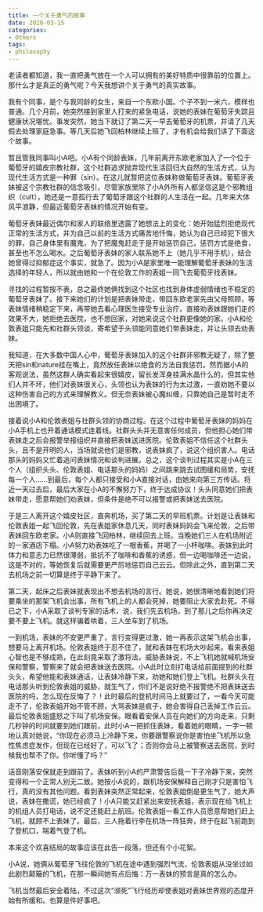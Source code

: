 ```yaml
---
title: 一个关于勇气的故事
date: 2020-03-15
categories: 
- Others
tags: 
- philosophy
---
```


老读者都知道，我一直把勇气放在一个人可以拥有的美好特质中很靠前的位置上。那什么才是真正的勇气呢？今天我想讲个关于勇气的真实故事。



我有个同事，是个与我同龄的女生，来自一个东欧小国。个子不到一米六，模样也普通。几个月前，她突然接到家里人打来的紧急电话，说她的表妹在葡萄牙失踪且健康状况堪忧。事发突然，她当下就订了第二天一早去葡萄牙的机票，并请了几天假去处理家庭急事。等几天后她飞回柏林继续上班了，才有机会给我们讲了下面这个故事。



暂且管我同事叫小A吧。小A有个同龄表妹，几年前离开东欧老家加入了一个位于葡萄牙的嬉皮宗教社群，这个社群追求抛弃现代生活回归大自然的生活方式，认为现代生活方式是一种罪（sin）。在这儿就暂把这位表妹称做葡萄牙表妹。葡萄牙表妹被这个宗教社群的信念吸引，尽管家族里除了小A外所有人都坚信这是个邪教组织（cult），她还是一意孤行去了葡萄牙跟这个社群的人生活在一起。几年来大体风平浪静，但最近葡萄牙表妹的情况开始有变。



葡萄牙表妹最近偶尔和家人的联络里透露了她想法上的变化：她开始猛烈拒绝现代正常的生活方式，并为自己以前的生活方式痛苦地忏悔，她认为自己已经犯下很大的罪，自己身体里有魔鬼，为了把魔鬼赶走于是开始惩罚自己，惩罚方式是绝食，甚至也不怎么喝水。之后葡萄牙表妹的家人联系她不上（她几乎不用手机），结合她曾得过抑郁症这个事实，就急了。因为小A是家里唯一能理解葡萄牙表妹的生活选择的年轻人，所以就由她和一个在伦敦工作的表姐一同飞去葡萄牙找表妹。



寻找的过程暂按不表，总之最终她俩找到这个社区也找到身体虚弱情绪也不稳定的葡萄牙表妹了。接下来她们的计划是把表妹带走，带回东欧老家先由父母照顾，等表妹情绪稍稳定下来，再带她去看心理医生接受专业治疗。直接劝表妹跟她们走的效果不大，她拒绝去医院，也不想回家，对她来说这个社群更像她的家。小A和伦敦表姐只能先和社群头领谈，寄希望于头领能同意她们带表妹走，并让头领去劝表妹。



我知道，在大多数中国人心中，葡萄牙表妹加入的这个社群非邪教无疑了，除了整天把sin和nature挂在嘴上，竟然放任表妹以绝食的方法自我惩罚。然而据小A的客观说法，虽然这群人确实看起来很嬉皮，留长发浑身挂满水晶什么的，但其实他们人并不坏，他们对表妹很关心，头领也认为表妹的行为太过激，一直劝她不要以这种伤害自己的方式来理解教义。但无奈表妹被心魔纠缠，只靠她自己是暂时走不出困境了。



接着说小A和伦敦表姐与社群头领的协商过程。在这个过程中葡萄牙表妹的妈妈在小A手机上也开着通话模式连着线。社群头头并无意害任何成员，但他担心她们带表妹走之后会报警举报组织并直接把表妹送进医院。伦敦表姐不信任这个社群头头，且不是开明的人，当场就说他们是邪教，说表妹疯了，说这个组织害人。电话那头的妈妈又忙着追问表妹情况和谈判进展。总之，这个谈判过程其实是小A在三个人（组织头头、伦敦表姐、电话那头的妈妈）之间跳来跳去试图缓和局势，安抚每一个人……到最后，每个人都只接受和小A直接对话，由她来向第三方传话。将近一天过去后，最后大家在小A的不懈努力下，终于达成协议！头头同意她们把表妹带走，愿意帮她们劝表妹，但条件是绝不可以报警或把表妹送去医院。



于是三人离开这个嬉皮社区，直奔机场，买了第二天的早班机票。计划是让表妹和伦敦表姐一起飞回伦敦，先在表姐家休息几天，同时表妹妈妈会飞来伦敦，之后带表妹回东欧老家。小A则直接飞回柏林，继续回去上班。当晚她们三人在机场附近的一家酒店下榻。小A努力劝表妹吃了一根香蕉，并喝了一小杯咖啡。表妹到此时体力和意志力已然很薄弱，抵抗不了咖啡和香蕉的诱惑，但一边喝咖啡还一边说，这是不对的，等她恢复后就需要更严厉地惩罚自己云云。但除此之外，直到第二天去机场之前一切算是终于平静下来了。



第二天，起床之后表妹就表现出不想去机场的言行。她说，她很清晰地看到她们将要乘坐的那架飞机会出事，所有飞机上的人都会死掉，她要阻止大家去赴死。不得已之下，小A采取了谈判专家的话术，说，我们先去机场，到了那儿之后你再决定要不要上飞机。就这样骗着哄着，三人坐车到了机场。



一到机场，表妹的不安更严重了，言行变得更过激，她一再表示这架飞机会出事，想要马上离开机场。伦敦表姐终于忍不住了，就和表妹在机场大吵起来。看来表姐心智也是不够成熟，在此刻竟采取了激将法，威胁表妹说，不上飞机她就喊机场安保和警察，警察来了就会把表妹送去医院。小A此时立刻打电话给前面提到的社群头头，希望他能和表妹通话，让表妹冷静下来，劝她和她们登上飞机。社群头头在电话那头听到伦敦表姐的威胁，就生气了，你们不是说好绝不报警绝不把表妹送去医院的吗，怎么现在反悔了？！此时最后的登机时间马上就要过了，一看今天可能走不了，伦敦表姐开始不管不顾，大骂表妹是疯子，她会害得自己丢掉工作云云。最后伦敦表姐盛怒之下叫了机场安保。眼看着安保人员在向她们的方向走来，只剩几秒钟的时间就要到她们跟前，此时小A一把抓住表妹，看着她的眼睛，一字一顿地认真对她说，“你现在必须马上冷静下来，你要跟警察说你是害怕坐飞机所以急性焦虑症发作，但现在已经好了，可以飞了；否则你会马上被警察送去医院，到时候我也帮不了你。你听懂了吗？”



话音刚落安保就走到跟前了。表妹听到小A的严肃警告后竟一下子冷静下来，突然变得和一个正常人别无二致。她按小A说的，跟机场安保解释自己刚才只是害怕飞行，真的没有其他问题。看到表妹突然正常起来，伦敦表姐倒是更生气了，她大声说，表妹在撒谎，她已经疯了！小A只能又赶紧出来安抚表姐，表示现在给飞机上的机组人员打电话，说不定还能赶上航班。伦敦表姐一看工作人员愿意帮她们赶上飞机，就顾不上表妹了。最后，三人拖着行李在机场一阵狂奔，终于在起飞前跑到了登机口，喘着气登了机。



本来这个欢喜结局的故事应该在此告一段落，但还有个小花絮。



小A说，她俩从葡萄牙飞往伦敦的飞机在途中遇到强烈气流，伦敦表姐从没坐过如此剧烈颠簸的飞机，在那一瞬间她有点后悔：万一表妹的预言是真的怎么办。

飞机当然最后安全着陆，不过这次“濒死”飞行经历却使表姐对表妹世界观的态度开始有所缓和。也算是件好事吧。














